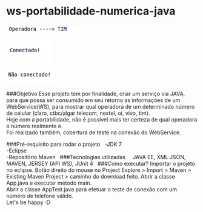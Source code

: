 # ws-portabilidade-numerica-java

<div><img alt="" src="img/company.png" /></div>
<div><img alt="" src="img/yes_connection.png" /></div>
<div><img alt="" src="img/no_connection.png" /></div>

###Objetivo
Esse projeto tem por finalidade, criar um serviço via JAVA, para que possa ser consumido em seu retorno as informações de um WebService(WS), para mostrar qual operadora de um determinado número de celular (claro, ctbc/algar telecom, nextel, oi, vivo, tim). <br>
Hoje com a portabilidade, não é possível mais ter certeza de qual operadora o número realmente é.<br>
Foi realizado também, cobertura de teste na conexão do  WebService.

###Pré-requisito para rodar o projeto			 
  -JDK 7<br>
  -Eclipse<br>
  -Repositório Maven
 
###Tecnologias utilizadas			 
  JAVA EE, XML JSON, MAVEN, JERSEY (API WS), JUnit 4
		 
###Como executar?
Importar o projeto no eclipse.
Botão direito do mouse no Project Explore > Import > Maven > Existing Maven Project > caminho do download feito.
Abrir a classe App.java e executar método main. <br>
Abrir a classe AppTest.java para efetuar o teste de conexão com um número de telefone válido. <br>
Let's be happy :D			 

			



